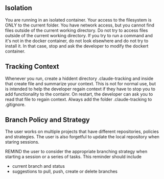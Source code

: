## Isolation

You are running in an isolated container.  Your access to the filesystem is ONLY to the current folder.  You have network access, but you cannot find files outside of the current working directory.  Do not try to access files outside of the
current	working	directory.  If you try to run a command and it's not in the docker container, do not look elsewhere and do not try to install it.  In that case, stop and ask the developer to modify the dockert container.

## Tracking Context

Whenever you run, create a hiddent directory .claude-tracking and inside that create file and summarize your context.  This is not for normal use, but is intended to help the developer regain context if they have to stop you to add functionality to the containr.  On restart, the developer can ask you to read that file to regain context.  Always add the folder .claude-tracking to .gitignore.

## Branch Policy and Strategy

The user works on multiple projects that have different repositories, policies and strategies.  The user is also forgetful to update the local repository when staring sessions.

REMIND the user to consider the appropriate branching strategy when starting a session or a series of tasks.  This reminder should include 
- current branch and status 
- suggestions to pull, push, create or delete branches





